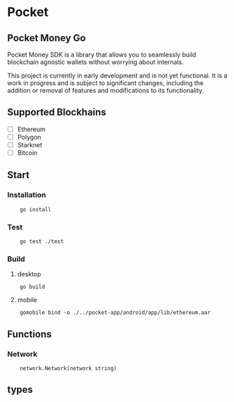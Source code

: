 # Pocket

## Pocket Money Go
Pocket Money SDK is a library that allows you to seamlessly build blockchain agnostic wallets without worrying about internals.

This project is currently in early development and is not yet functional. It is a work in progress and is subject to significant changes, including the addition or removal of features and modifications to its functionality.

## Supported Blockhains
- [ ] Ethereum
- [ ] Polygon
- [ ] Starknet
- [ ] Bitcoin

## Start

### Installation
```
    go install
```
### Test
```
    go test ./test
```

### Build
1. desktop
```
    go build
```

2. mobile
```
    gomobile bind -o ./../pocket-app/android/app/lib/ethereum.aar
```

## Functions

### Network
```
    network.Network(network string)
```

## types